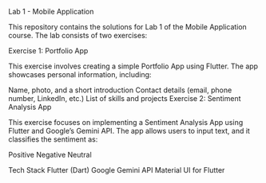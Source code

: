Lab 1 - Mobile Application

This repository contains the solutions for Lab 1 of the Mobile Application course. The lab consists of two exercises:

Exercise 1: Portfolio App

This exercise involves creating a simple Portfolio App using Flutter. The app showcases personal information, including:

Name, photo, and a short introduction
Contact details (email, phone number, LinkedIn, etc.)
List of skills and projects
Exercise 2: Sentiment Analysis App

This exercise focuses on implementing a Sentiment Analysis App using Flutter and Google’s Gemini API. The app allows users to input text, and it classifies the sentiment as:

Positive
Negative
Neutral

Tech Stack
Flutter (Dart)
Google Gemini API
Material UI for Flutter

